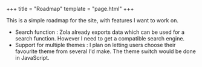 +++
title = "Roadmap"
template = "page.html"
+++

This is a simple roadmap for the site, with features I want to work on.

  * Search function :
    Zola already exports data which can be used for a search function.
    However I need to get a compatible search engine.
  * Support for multiple themes :
    I plan on letting users choose their favourite theme from several I'd make.
    The theme switch would be done in JavaScript.
